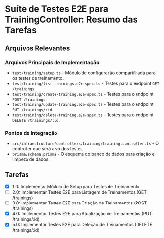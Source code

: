# Suíte de Testes E2E para TrainingController: Resumo das Tarefas

## Arquivos Relevantes

### Arquivos Principais de Implementação

- `test/training/setup.ts` - Módulo de configuração compartilhada para os testes de treinamento.
- `test/training/list-trainings.e2e-spec.ts` - Testes para o endpoint `GET /trainings`.
- `test/training/create-training.e2e-spec.ts` - Testes para o endpoint `POST /trainings`.
- `test/training/update-training.e2e-spec.ts` - Testes para o endpoint `PUT /trainings/:id`.
- `test/training/delete-training.e2e-spec.ts` - Testes para o endpoint `DELETE /trainings/:id`.

### Pontos de Integração

- `src/infraestructure/controllers/training/training.controller.ts` - O controller que será alvo dos testes.
- `prisma/schema.prisma` - O esquema do banco de dados para criação e limpeza de dados.

## Tarefas

- [x] 1.0: Implementar Módulo de Setup para Testes de Treinamento
- [ ] 2.0: Implementar Testes E2E para Listagem de Treinamentos (GET /trainings)
- [ ] 3.0: Implementar Testes E2E para Criação de Treinamentos (POST /trainings)
- [x] 4.0: Implementar Testes E2E para Atualização de Treinamentos (PUT /trainings/:id)
- [x] 5.0: Implementar Testes E2E para Deleção de Treinamentos (DELETE /trainings/:id)
